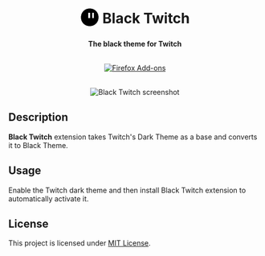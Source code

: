<h1 align="center">
    <sub><img src="src/icons/icon-128.png" height="38"></sub>
    Black Twitch
</h1>

<p align="center"><b>The black theme for Twitch</b></p>

<p align="center">
    <br>
    <a href="https://addons.mozilla.org/en-US/firefox/addon/black-twitch/">
        <img src="https://i.imgur.com/2jJOtTI.png" height="58" alt="Firefox Add-ons"></a>
    <br><br>
</p>

<p align="center"><img src="assets/black-twitch.png" height="400" alt="Black Twitch screenshot"></p>

## Description

**Black Twitch** extension takes Twitch's Dark Theme as a base and converts it to Black Theme.

## Usage

Enable the Twitch dark theme and then install Black Twitch extension to automatically activate it.

## License

This project is licensed under [MIT License](LICENSE).
